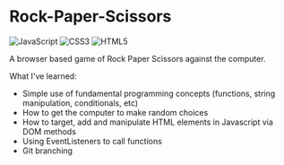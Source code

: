# Rock-Paper-Scissors
![JavaScript](https://img.shields.io/badge/javascript-%23323330.svg?style=for-the-badge&logo=javascript&logoColor=%23F7DF1E) ![CSS3](https://img.shields.io/badge/css3-%231572B6.svg?style=for-the-badge&logo=css3&logoColor=white) ![HTML5](https://img.shields.io/badge/html5-%23E34F26.svg?style=for-the-badge&logo=html5&logoColor=white)

A browser based game of Rock Paper Scissors against the computer. 

What I've learned:
* Simple use of fundamental programming concepts (functions, string manipulation, conditionals, etc)
* How to get the computer to make random choices 
* How to target, add and manipulate HTML elements in Javascript via DOM methods 
* Using EventListeners to call functions 
* Git branching 
